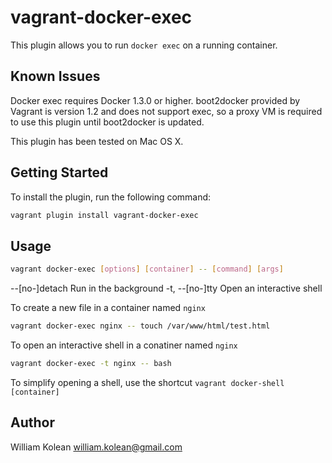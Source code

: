 # vagrant-docker-exec

This plugin allows you to run `docker exec` on a running container.

## Known Issues

Docker exec requires Docker 1.3.0 or higher. boot2docker provided by Vagrant is version 1.2 and does not support exec, so a proxy VM is required to use
this plugin until boot2docker is updated.

This plugin has been tested on Mac OS X.

## Getting Started

To install the plugin, run the following command:
```bash
vagrant plugin install vagrant-docker-exec
```

## Usage

```bash
vagrant docker-exec [options] [container] -- [command] [args]
```
--[no-]detach Run in the background
-t, --[no-]tty Open an interactive shell

To create a new file in a container named `nginx`

```bash
vagrant docker-exec nginx -- touch /var/www/html/test.html
```

To open an interactive shell in a conatiner named `nginx`

```bash
vagrant docker-exec -t nginx -- bash
```

To simplify opening a shell, use the shortcut `vagrant docker-shell [container]`

## Author
William Kolean william.kolean@gmail.com